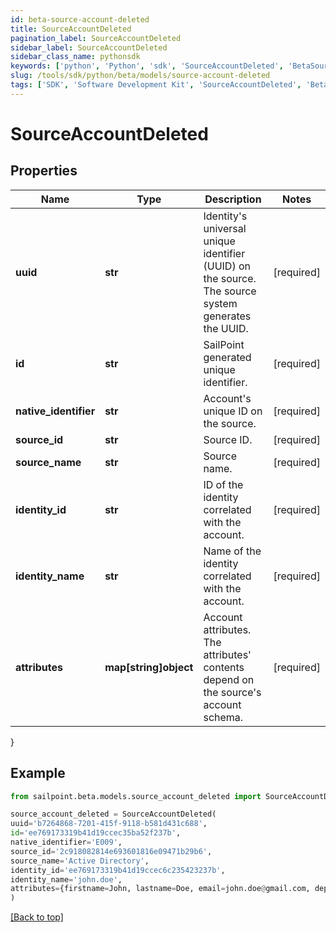```yaml
---
id: beta-source-account-deleted
title: SourceAccountDeleted
pagination_label: SourceAccountDeleted
sidebar_label: SourceAccountDeleted
sidebar_class_name: pythonsdk
keywords: ['python', 'Python', 'sdk', 'SourceAccountDeleted', 'BetaSourceAccountDeleted'] 
slug: /tools/sdk/python/beta/models/source-account-deleted
tags: ['SDK', 'Software Development Kit', 'SourceAccountDeleted', 'BetaSourceAccountDeleted']
---
```


# SourceAccountDeleted


## Properties

Name | Type | Description | Notes
------------ | ------------- | ------------- | -------------
**uuid** | **str** | Identity's universal unique identifier (UUID) on the source. The source system generates the UUID. | [required]
**id** | **str** | SailPoint generated unique identifier. | [required]
**native_identifier** | **str** | Account's unique ID on the source. | [required]
**source_id** | **str** | Source ID. | [required]
**source_name** | **str** | Source name. | [required]
**identity_id** | **str** | ID of the identity correlated with the account. | [required]
**identity_name** | **str** | Name of the identity correlated with the account. | [required]
**attributes** | **map[string]object** | Account attributes. The attributes' contents depend on the source's account schema. | [required]
}

## Example

```python
from sailpoint.beta.models.source_account_deleted import SourceAccountDeleted

source_account_deleted = SourceAccountDeleted(
uuid='b7264868-7201-415f-9118-b581d431c688',
id='ee769173319b41d19ccec35ba52f237b',
native_identifier='E009',
source_id='2c918082814e693601816e09471b29b6',
source_name='Active Directory',
identity_id='ee769173319b41d19ccec6c235423237b',
identity_name='john.doe',
attributes={firstname=John, lastname=Doe, email=john.doe@gmail.com, department=Sales, displayName=John Doe, created=2020-04-27T16:48:33.597Z, employeeNumber=E009, uid=E009, inactive=true, phone=null, identificationNumber=E009}
)

```
[[Back to top]](#) 

